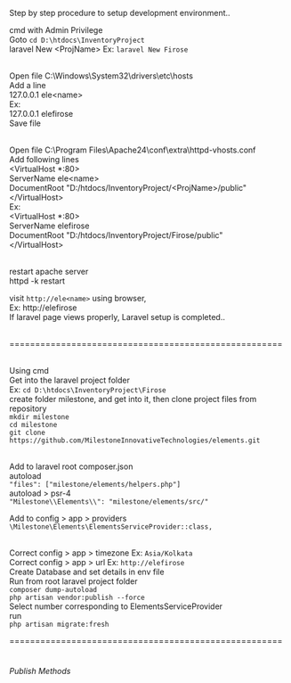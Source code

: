 

Step by step procedure to setup development environment..<br>

cmd with Admin Privilege<br>
Goto `cd D:\htdocs\InventoryProject`<br>
laravel New &lt;ProjName>
Ex: `laravel New Firose`<br><br>

Open file C:\Windows\System32\drivers\etc\hosts<br>
Add a line<br>
127.0.0.1       ele&lt;name><br>
Ex:<br>
127.0.0.1       elefirose<br>
Save file<br><br>

Open file C:\Program Files\Apache24\conf\extra\httpd-vhosts.conf<br>
Add following lines<br>
&lt;VirtualHost *:80><br>
ServerName ele&lt;name><br>
DocumentRoot "D:/htdocs/InventoryProject/&lt;ProjName>/public"<br>
&lt;/VirtualHost><br>
Ex:<br>
<VirtualHost *:80><br>
ServerName elefirose<br>
DocumentRoot "D:/htdocs/InventoryProject/Firose/public"<br>
&lt;/VirtualHost><br><br>

restart apache server<br>
httpd -k restart<br>

visit `http://ele<name>` using browser,<br>
Ex: http://elefirose<br>
If laravel page views properly, Laravel setup is completed..<br><br>

=====================================================<br><br>

Using cmd<br>
Get into the laravel project folder<br>
Ex: `cd D:\htdocs\InventoryProject\Firose`<br>
create folder milestone, and get into it, then clone project files from repository<br>
`mkdir milestone`<br>
`cd milestone`<br>
`git clone https://github.com/MilestoneInnovativeTechnologies/elements.git`<br><br>

Add to laravel root composer.json<br>
autoload<br>
`"files": ["milestone/elements/helpers.php"]`<br>
autoload > psr-4<br>
`"Milestone\\Elements\\": "milestone/elements/src/"`<br>

Add to config > app > providers<br>
`\Milestone\Elements\ElementsServiceProvider::class,`<br><br>

Correct config > app > timezone Ex: `Asia/Kolkata`<br>
Correct config > app > url Ex: `http://elefirose`<br>
Create Database and set details in env file<br>
Run from root laravel project folder<br>
`composer dump-autoload`<br>
`php artisan vendor:publish --force`<br>
Select number corresponding to ElementsServiceProvider<br>
run<br>
`php artisan migrate:fresh`

=====================================================<br><br>

###### Publish Methods
